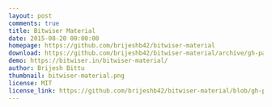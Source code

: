 ```yaml
---
layout: post
comments: true
title: Bitwiser Material
date: 2015-08-20 00:00:00
homepage: https://github.com/brijeshb42/bitwiser-material
download: https://github.com/brijeshb42/bitwiser-material/archive/gh-pages.zip
demo: https://bitwiser.in/bitwiser-material/
author: Brijesh Bittu
thumbnail: bitwiser-material.png
license: MIT
license_link: https://github.com/brijeshb42/bitwiser-material/blob/gh-pages/LICENSE
---
```

